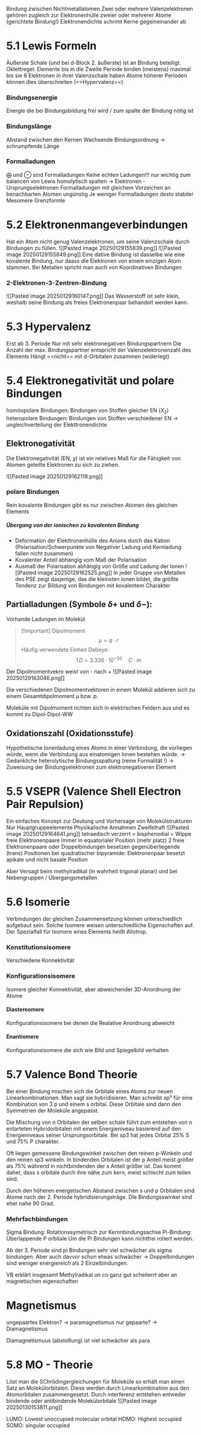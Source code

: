 Bindung zwischen Nichtmetallatomen
Zwei oder mehrere Valenzelektronen gehören zugleich zur Elektronenhülle zweier oder
mehrerer Atome (gerichtete Bindung!)
Elektronendichte schrimt Kerne gegeineinander ab

# 5.1 Lewis Formeln
Äußerste Schale (und bei d-Block 2. äußerste) ist an Bindung beteiligt.
Oktettregel:
Elemente bis in die Zweite Periode binden (meistens) maximal bis sie 8 Elektronen in ihrer Valenzschale haben
Atome höherer Perioden können dies überschreiten  (==Hypervalenz==)

### Bindungsenergie
Energie die bei Bindungsbildung frei wird / zum spalte der Bindung nötig ist

### Bindungslänge 
Abstand zwischen den Kernen
Wachsende Bindungsordnung -> schrumpfende Länge

### Formalladungen
$\bigoplus$ und $\ominus$ sind Formalladungen
Keine echten Ladungen!!! nur wichtig zum balancen von  Lewis
homolytisch spalten -> Elektronen - Ursprungselektronen
Formalladungen mit gleichem Vorzeichen an benachbarten Atomen ungünstig
Je weniger Formalladungen desto stabiler Mesomere Grenzformle

# 5.2 Elektronenmangeverbindungen
Hat ein Atom nicht genug Valenzelektronen, um seine Valenzschale durch Bindungen zu füllen. 
![[Pasted image 20250129155839.png]]
![[Pasted image 20250129155849.png]]
Eine dative Bindung ist dasselbe wie eine kovalente Bindung, nur daass die Elektronen von einem einzigen Atom stammen. Bei  Metallen spricht man auch von Koordinativen Bindungen
### 2-Elektronen-3-Zentren-Bindung
![[Pasted image 20250129160147.png]]
Das Wasserstoff ist sehr klein, weshalb seine Bindung als freies Elektronenpaar behandelt werden kann.

# 5.3 Hypervalenz
Erst ab 3. Periode 
Nur mit sehr elektronegativen Bindungspartnern 
Die Anzahl der max. Bindungspartner entspricht der Valenzelektronenzahl des Elements
Hängt ==nicht== mit d-Orbitalen zusammen (widerlegt)
# 5.4 Elektronegativität und polare Bindungen
homöopolare Bindungen: Bindungen von Stoffen gleicher EN ($X_2$)
heteropolare Bindungen: Bindungen von Stoffen verschiedener EN
-> ungleichverteilung der Elekttronendichte

## Elektronegativität
Die Elektronegativität (EN, $\chi$) ist ein relatives Maß für die Fähigkeit von Atomen geteilte Elektronen zu sich zu ziehen. 

![[Pasted image 20250129162119.png]]
### polare Bindungen
Rein kovalente Bindungen gibt es nur zwischen Atomen des gleichen Elements
##### Übergang von der ionischen zu kovalenten Bindung
- Deformation der Elekttronenhülle des Anions durch das Kation (Polarisation/Schwerpunkte von Negativer Ladung und Kernladung fallen nicht zusammen)
- Kovalenter Anteil abhängig vom Maß der Polarisation
- Ausmaß der Polarisation abhängig von Größe und Ladung der Ionen
![[Pasted image 20250129162525.png]]
In jeder Gruppe von Metallen des PSE zeigt dasjenige, das die kleinsten Ionen bildet, die größte Tendenz zur Bildung von Bindungen mit kovalentem Charakter

## Partialladungen (Symbole $\delta+$ und $\delta-$):
Vorhande Ladungen im Molekül

>[!important] Dipolmoment
>$$
>\mu = q \cdot r
>$$
>Häufig verwendete Einheit Debeye:
>$$
>1\,D = 3.336\cdot 10^{-30}\quad C\cdot m
>$$

Der Dipolmomentvekro weist von - nach +
![[Pasted image 20250129163046.png]]

Die verschiedenen Dipolmomentvektoren in einem Molekül addieren sich zu einem Gesamtdipolmoment μ bzw. p.

Moleküle mit Dipolmoment richten sich in elektrischen Feldern aus und es kommt zu Dipol-Dipol-WW

## Oxidationszahl (Oxidationsstufe)
Hypothetische Ionenladung eines Atoms in einer Verbindung, die vorliegen würde, wenn die
Verbindung aus einatomigen Ionen bestehen würde.
→ Gedankliche heterolytische Bindungsspaltung (reine Formalität !)
→ Zuweisung der Bindungselektronen zum elektronegativeren Element

# 5.5 VSEPR (Valence Shell Electron Pair Repulsion)
Ein einfaches Konzept zur Deutung und Vorhersage von Molekülstrukturen
Nur Hauptgruppeelemente
Physikalische Annahmen Zweifelhaft
![[Pasted image 20250129164641.png]]
tetraedisch verzerrt = bisphenodial = Wippe
freie Elektronenpaare immer in equatorialer Position (mehr platz)
2 freie Elektronenpaare oder Doppelbindungen besetzen gegenüberliegende (trans)
Positionen
bei quadratischer bipyramide: Elektronenpaar besetzt apikale und nicht basale Position


Aber Versagt beim methylradikal (in wahrheit trigonal planar) und bei Nebengruppen / Übergangsmetallen

# 5.6 Isomerie
Verbindungen der gleichen Zusammensetzung können unterschiedlich aufgebaut
sein. Solche Isomere weisen unterschiedliche Eigenschaften auf. Der Spezialfall für
Isomere eines Elements heißt Allotrop.

### Konstitutionsisomere
Verschiedene Konnektivität

### Konfigurationsisomere
Isomere gleicher Konnektivität, aber abweichender 3D-Anordnung der Atome
#### Diastereomere
Konfigurationsisomere bei denen die Realative Anordnung abweicht
#### Enantiomere
Konfigurationsisomere die sich wie Bild und Spiegelbild verhalten

# 5.7 Valence Bond Theorie
Bei einer Bindung mischen sich die Orbitale eines Atoms zur neuen Linearkombinationen. Man sagt sie hybridisieren. 
Man schreibt sp³ für eine Kombination von 3 p und einem s orbital. Diese Orbitale sind dann den Symmetrien der Moleküle angepasst.

Die Mischung von n Orbitalen der selben schale führt zum entstehen von n entarteten Hybridorbitalen mit einem Energieniveau basierend auf den Energieniveaus seiner Ursprungsorbitale. Bei sp3 hat jedes Orbital 25% S und 75% P charakter.

Oft liegen gemessene Bindungswinkel zwischen den reinen p-Winkeln und den reinen sp3 winkeln. In bindenden Orbitalen ist der p Anteil meist größer als 75% während in nichtbindenden der s Anteil größer ist. Das kommt daher, dass s orbitale durch ihre nähe zum kern, meist schlecht zum teilen sind.

Durch den höheren energetischen Abstand zwischen s und p Orbitalen sind Atome nach der 2. Periode hybridisierungsträge. DIe Bindungsswinkel sind eher nahe 90 Grad.

### Mehrfachbindungen
Sigma Bindung: Rotationssymetrisch zur Kernnbindungsachse
Pi-Bindung: Überlappende P orbitale
Um die Pi Bindungen kann nichtfrei rotiert werden.

Ab der 3. Periode sind pi Bindungen sehr viel schwächer als sigma bindungen. Aber auch davvor schon etwas schwächer
-> Doppelbindungen sind weniger energiereich als 2 Einzelbindungen.

VB erklärt insgesamt Methylradikal un co ganz gut scheiterrt aber an magnetischen eigenschaften
# Magnetismus
ungepaartes Elektron? -> paramagnetismus
nur gepaarte? -> Diamagnetismus

Diamagnetismuus (abstoßung) ist viel schwächer als para

# 5.8 MO - Theorie
Löst man die SChrödingergleichungen für Moleküle so erhält man einen Satz an Molekülorbitalen. Diese werden durch Linearkombination aus den Atomorbitalen zusammengesetzt. Durch interferenz entstehen entweder bindende oder antibindende Molekülorbitale
![[Pasted image 20250130153811.png]]



LUMO: Lowest unoccupied molecular orbital
HOMO: Highest occupied
SOMO: singular occupied
